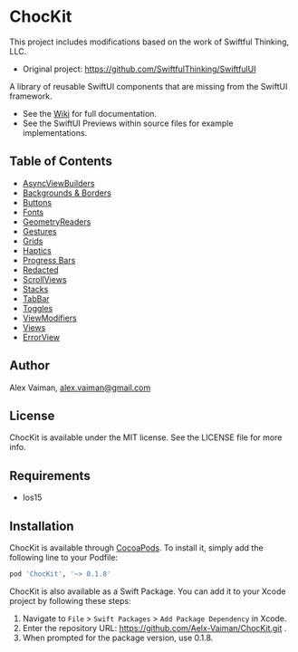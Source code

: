 # ChocKit 

This project includes modifications based on the work of Swiftful Thinking, LLC.
- Original project: https://github.com/SwiftfulThinking/SwiftfulUI

A library of reusable SwiftUI components that are missing from the SwiftUI framework.
- See the [Wiki](https://github.com/SwiftfulThinking/SwiftfulUI/wiki) for full documentation.
- See the SwiftUI Previews within source files for example implementations.


## Table of Contents
- [AsyncViewBuilders](https://github.com/SwiftfulThinking/SwiftfulUI/wiki/AsyncViewBuilders)
- [Backgrounds & Borders](https://github.com/SwiftfulThinking/SwiftfulUI/wiki/Backgrounds-&-Borders)
- [Buttons](https://github.com/SwiftfulThinking/SwiftfulUI/wiki/Buttons)
- [Fonts](https://github.com/SwiftfulThinking/SwiftfulUI/wiki/Fonts)
- [GeometryReaders](https://github.com/SwiftfulThinking/SwiftfulUI/wiki/GeometryReaders)
- [Gestures](https://github.com/SwiftfulThinking/SwiftfulUI/wiki/Gestures)
- [Grids](https://github.com/SwiftfulThinking/SwiftfulUI/wiki/Grids)
- [Haptics](https://github.com/SwiftfulThinking/SwiftfulUI/wiki/Haptics)
- [Progress Bars](https://github.com/SwiftfulThinking/SwiftfulUI/wiki/Progress-Bars)
- [Redacted](https://github.com/SwiftfulThinking/SwiftfulUI/wiki/Redacted)
- [ScrollViews](https://github.com/SwiftfulThinking/SwiftfulUI/wiki/ScrollViews)
- [Stacks](https://github.com/SwiftfulThinking/SwiftfulUI/wiki/Stacks)
- [TabBar](https://github.com/SwiftfulThinking/SwiftfulUI/wiki/TabBar)
- [Toggles](https://github.com/SwiftfulThinking/SwiftfulUI/wiki/Toggles)
- [ViewModifiers](https://github.com/SwiftfulThinking/SwiftfulUI/wiki/ViewModifiers)
- [Views](https://github.com/SwiftfulThinking/SwiftfulUI/wiki/Views)
- [ErrorView](https://github.com/Aelx-Vaiman/ChocKit/wiki/ErrorView)

## Author

Alex Vaiman, alex.vaiman@gmail.com

## License

ChocKit is available under the MIT license. See the LICENSE file for more info.

## Requirements

- Ios15

## Installation

ChocKit is available through [CocoaPods](https://cocoapods.org). To install it, simply add the following line to your Podfile:

```ruby
pod 'ChocKit', '~> 0.1.8'
```
ChocKit is also available as a Swift Package. You can add it to your Xcode project by following these steps:

1. Navigate to `File` > `Swift Packages` > `Add Package Dependency` in Xcode.
2. Enter the repository URL: https://github.com/Aelx-Vaiman/ChocKit.git .
3. When prompted for the package version, use 0.1.8.



